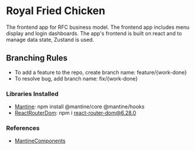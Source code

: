 # Royal Fried Chicken

The frontend app for RFC business model. The frontend app includes menu display and login dashboards. The app's frontend is built on react and to manage data state, Zustand is used.

## Branching Rules

- To add a feature to the repo, create branch name: feature/{work-done}
- To resolve bug, add branch name: fix/{work-done}

### Libraries Installed

- [Mantine](https://mantine.dev/guides/vite/): npm install @mantine/core @mantine/hooks
- [ReactRouterDom](https://www.npmjs.com/package/react-router-dom/v/6.0.2): npm i react-router-dom@6.28.0

### References

- [MantineComponents](https://ui.mantine.dev/)
